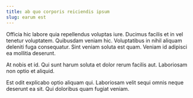```yaml
---
title: ab quo corporis reiciendis ipsum
slug: earum est
---
```


Officia hic labore quia repellendus voluptas iure. Ducimus facilis et in vel tenetur voluptatem. Quibusdam veniam hic. Voluptatibus in nihil aliquam deleniti fuga consequatur. Sint veniam soluta est quam. Veniam id adipisci ea mollitia deserunt.

At nobis et id. Qui sunt harum soluta et dolor rerum facilis aut. Laboriosam non optio et aliquid.

Est odit explicabo optio aliquam qui. Laboriosam velit sequi omnis neque deserunt ea sit. Qui doloribus quam fugiat veniam.
